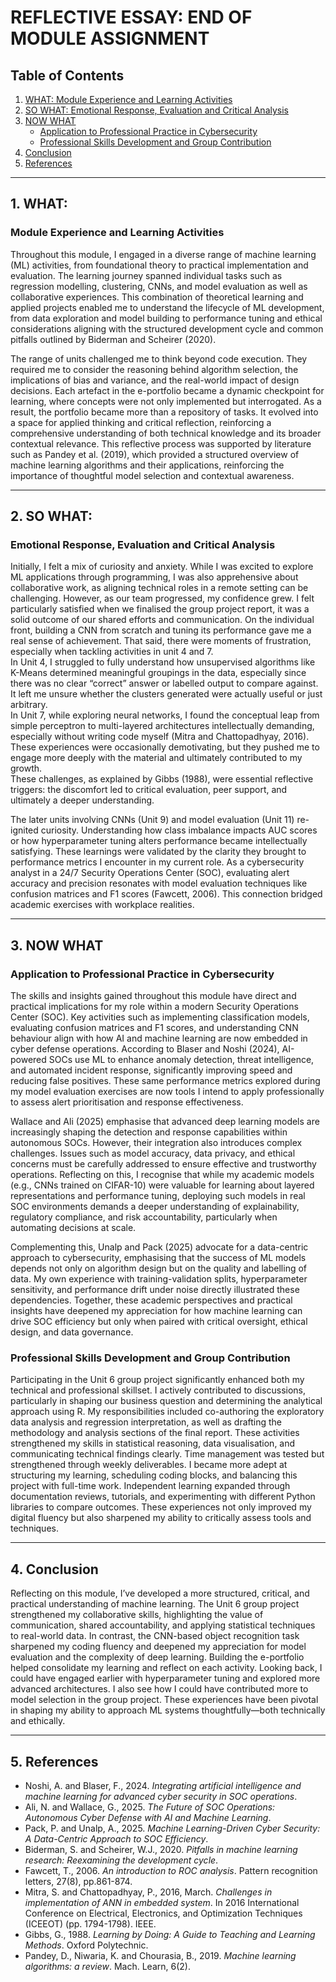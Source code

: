 # REFLECTIVE ESSAY: END OF MODULE ASSIGNMENT

## Table of Contents
1. [WHAT: Module Experience and Learning Activities](#1-what-module-experience-and-learning-activities)
2. [SO WHAT: Emotional Response, Evaluation and Critical Analysis](#2-so-what-emotional-response-evaluation-and-critical-analysis)
3. [NOW WHAT](#3-now-what)
   - [Application to Professional Practice in Cybersecurity](#application-to-professional-practice-in-cybersecurity)
   - [Professional Skills Development and Group Contribution](#professional-skills-development-and-group-contribution)
4. [Conclusion](#4-conclusion)
5. [References](#5-references)

---

## 1. WHAT:  
### Module Experience and Learning Activities  
Throughout this module, I engaged in a diverse range of machine learning (ML) activities, from foundational theory to practical implementation and evaluation. The learning journey spanned individual tasks such as regression modelling, clustering, CNNs, and model evaluation as well as collaborative experiences. This combination of theoretical learning and applied projects enabled me to understand the lifecycle of ML development, from data exploration and model building to performance tuning and ethical considerations aligning with the structured development cycle and common pitfalls outlined by Biderman and Scheirer (2020).

The range of units challenged me to think beyond code execution. They required me to consider the reasoning behind algorithm selection, the implications of bias and variance, and the real-world impact of design decisions. Each artefact in the e-portfolio became a dynamic checkpoint for learning, where concepts were not only implemented but interrogated. As a result, the portfolio became more than a repository of tasks. It evolved into a space for applied thinking and critical reflection, reinforcing a comprehensive understanding of both technical knowledge and its broader contextual relevance. This reflective process was supported by literature such as Pandey et al. (2019), which provided a structured overview of machine learning algorithms and their applications, reinforcing the importance of thoughtful model selection and contextual awareness.

---

## 2. SO WHAT:  
### Emotional Response, Evaluation and Critical Analysis  
Initially, I felt a mix of curiosity and anxiety. While I was excited to explore ML applications through programming, I was also apprehensive about collaborative work, as aligning technical roles in a remote setting can be challenging. However, as our team progressed, my confidence grew. I felt particularly satisfied when we finalised the group project report, it was a solid outcome of our shared efforts and communication. On the individual front, building a CNN from scratch and tuning its performance gave me a real sense of achievement. That said, there were moments of frustration, especially when tackling activities in unit 4 and 7.  
In Unit 4, I struggled to fully understand how unsupervised algorithms like K-Means determined meaningful groupings in the data, especially since there was no clear “correct” answer or labelled output to compare against. It left me unsure whether the clusters generated were actually useful or just arbitrary.  
In Unit 7, while exploring neural networks, I found the conceptual leap from simple perceptron to multi-layered architectures intellectually demanding, especially without writing code myself (Mitra and Chattopadhyay, 2016). These experiences were occasionally demotivating, but they pushed me to engage more deeply with the material and ultimately contributed to my growth.  
These challenges, as explained by Gibbs (1988), were essential reflective triggers: the discomfort led to critical evaluation, peer support, and ultimately a deeper understanding.

The later units involving CNNs (Unit 9) and model evaluation (Unit 11) re-ignited curiosity. Understanding how class imbalance impacts AUC scores or how hyperparameter tuning alters performance became intellectually satisfying. These learnings were validated by the clarity they brought to performance metrics I encounter in my current role. As a cybersecurity analyst in a 24/7 Security Operations Center (SOC), evaluating alert accuracy and precision resonates with model evaluation techniques like confusion matrices and F1 scores (Fawcett, 2006). This connection bridged academic exercises with workplace realities.

---

## 3. NOW WHAT  

### Application to Professional Practice in Cybersecurity  
The skills and insights gained throughout this module have direct and practical implications for my role within a modern Security Operations Center (SOC). Key activities such as implementing classification models, evaluating confusion matrices and F1 scores, and understanding CNN behaviour align with how AI and machine learning are now embedded in cyber defense operations. According to Blaser and Noshi (2024), AI-powered SOCs use ML to enhance anomaly detection, threat intelligence, and automated incident response, significantly improving speed and reducing false positives. These same performance metrics explored during my model evaluation exercises are now tools I intend to apply professionally to assess alert prioritisation and response effectiveness.

Wallace and Ali (2025) emphasise that advanced deep learning models are increasingly shaping the detection and response capabilities within autonomous SOCs. However, their integration also introduces complex challenges. Issues such as model accuracy, data privacy, and ethical concerns must be carefully addressed to ensure effective and trustworthy operations. Reflecting on this, I recognise that while my academic models (e.g., CNNs trained on CIFAR-10) were valuable for learning about layered representations and performance tuning, deploying such models in real SOC environments demands a deeper understanding of explainability, regulatory compliance, and risk accountability, particularly when automating decisions at scale.

Complementing this, Unalp and Pack (2025) advocate for a data-centric approach to cybersecurity, emphasising that the success of ML models depends not only on algorithm design but on the quality and labelling of data. My own experience with training-validation splits, hyperparameter sensitivity, and performance drift under noise directly illustrated these dependencies. Together, these academic perspectives and practical insights have deepened my appreciation for how machine learning can drive SOC efficiency but only when paired with critical oversight, ethical design, and data governance.

### Professional Skills Development and Group Contribution  
Participating in the Unit 6 group project significantly enhanced both my technical and professional skillset. I actively contributed to discussions, particularly in shaping our business question and determining the analytical approach using R. My responsibilities included co-authoring the exploratory data analysis and regression interpretation, as well as drafting the methodology and analysis sections of the final report. These activities strengthened my skills in statistical reasoning, data visualisation, and communicating technical findings clearly. Time management was tested but strengthened through weekly deliverables. I became more adept at structuring my learning, scheduling coding blocks, and balancing this project with full-time work. Independent learning expanded through documentation reviews, tutorials, and experimenting with different Python libraries to compare outcomes. These experiences not only improved my digital fluency but also sharpened my ability to critically assess tools and techniques.  

---

## 4. Conclusion  
Reflecting on this module, I’ve developed a more structured, critical, and practical understanding of machine learning. The Unit 6 group project strengthened my collaborative skills, highlighting the value of communication, shared accountability, and applying statistical techniques to real-world data. In contrast, the CNN-based object recognition task sharpened my coding fluency and deepened my appreciation for model evaluation and the complexity of deep learning. Building the e-portfolio helped consolidate my learning and reflect on each activity. Looking back, I could have engaged earlier with hyperparameter tuning and explored more advanced architectures. I also see how I could have contributed more to model selection in the group project. These experiences have been pivotal in shaping my ability to approach ML systems thoughtfully—both technically and ethically.

---

## 5. References  
- Noshi, A. and Blaser, F., 2024. *Integrating artificial intelligence and machine learning for advanced cyber security in SOC operations*.  
- Ali, N. and Wallace, G., 2025. *The Future of SOC Operations: Autonomous Cyber Defense with AI and Machine Learning*.  
- Pack, P. and Unalp, A., 2025. *Machine Learning-Driven Cyber Security: A Data-Centric Approach to SOC Efficiency*.  
- Biderman, S. and Scheirer, W.J., 2020. *Pitfalls in machine learning research: Reexamining the development cycle*.  
- Fawcett, T., 2006. *An introduction to ROC analysis*. Pattern recognition letters, 27(8), pp.861-874.  
- Mitra, S. and Chattopadhyay, P., 2016, March. *Challenges in implementation of ANN in embedded system*. In 2016 International Conference on Electrical, Electronics, and Optimization Techniques (ICEEOT) (pp. 1794-1798). IEEE.  
- Gibbs, G., 1988. *Learning by Doing: A Guide to Teaching and Learning Methods*. Oxford Polytechnic.  
- Pandey, D., Niwaria, K. and Chourasia, B., 2019. *Machine learning algorithms: a review*. Mach. Learn, 6(2).
